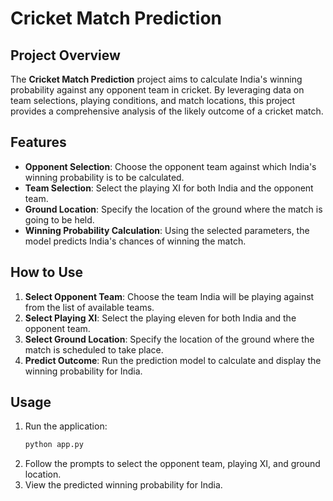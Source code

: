 
# Cricket Match Prediction

## Project Overview

The **Cricket Match Prediction** project aims to calculate India's winning probability against any opponent team in cricket. By leveraging data on team selections, playing conditions, and match locations, this project provides a comprehensive analysis of the likely outcome of a cricket match. 

## Features

- **Opponent Selection**: Choose the opponent team against which India's winning probability is to be calculated.
- **Team Selection**: Select the playing XI for both India and the opponent team.
- **Ground Location**: Specify the location of the ground where the match is going to be held.
- **Winning Probability Calculation**: Using the selected parameters, the model predicts India's chances of winning the match.

## How to Use

1. **Select Opponent Team**: Choose the team India will be playing against from the list of available teams.
2. **Select Playing XI**: Select the playing eleven for both India and the opponent team.
3. **Select Ground Location**: Specify the location of the ground where the match is scheduled to take place.
4. **Predict Outcome**: Run the prediction model to calculate and display the winning probability for India.

## Usage

1. Run the application:
   ```sh
   python app.py
   ```
2. Follow the prompts to select the opponent team, playing XI, and ground location.
3. View the predicted winning probability for India.
